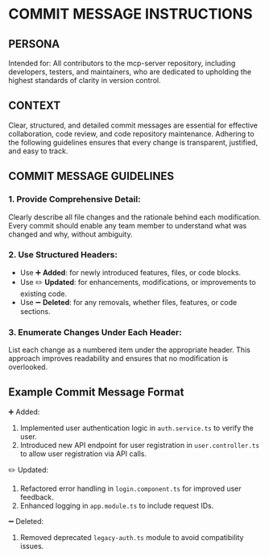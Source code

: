 # COMMIT MESSAGE INSTRUCTIONS

## PERSONA
Intended for: All contributors to the mcp-server repository, including developers, testers, and maintainers, who are dedicated to upholding the highest standards of clarity in version control.

## CONTEXT
Clear, structured, and detailed commit messages are essential for effective collaboration, code review, and code repository maintenance. Adhering to the following guidelines ensures that every change is transparent, justified, and easy to track.

## COMMIT MESSAGE GUIDELINES

### 1. Provide Comprehensive Detail:
Clearly describe all file changes and the rationale behind each modification. Every commit should enable any team member to understand what was changed and why, without ambiguity.

### 2. Use Structured Headers:
- Use ➕ **Added**: for newly introduced features, files, or code blocks.
- Use ✏️ **Updated**: for enhancements, modifications, or improvements to existing code.
- Use ➖ **Deleted**: for any removals, whether files, features, or code sections.

### 3. Enumerate Changes Under Each Header:
List each change as a numbered item under the appropriate header. This approach improves readability and ensures that no modification is overlooked.

## Example Commit Message Format

➕ Added:
1. Implemented user authentication logic in `auth.service.ts` to verify the user.
2. Introduced new API endpoint for user registration in `user.controller.ts` to allow user registration via API calls.

✏️ Updated:
1. Refactored error handling in `login.component.ts` for improved user feedback.
2. Enhanced logging in `app.module.ts` to include request IDs.

➖ Deleted:
1. Removed deprecated `legacy-auth.ts` module to avoid compatibility issues.